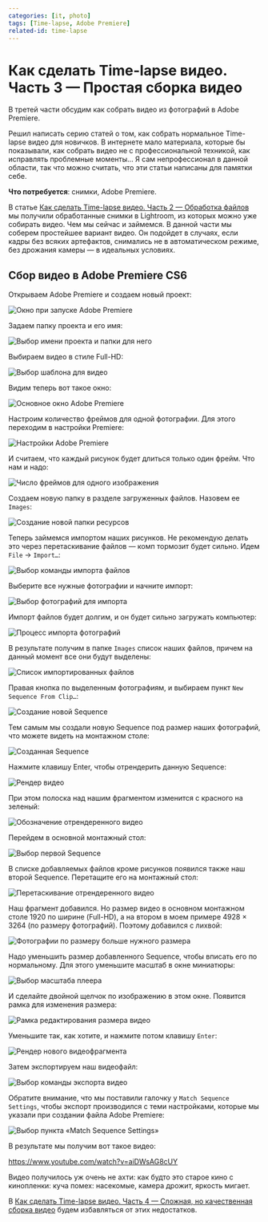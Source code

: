 ```yaml
---
categories: [it, photo]
tags: [Time-lapse, Adobe Premiere]
related-id: time-lapse
---
```


# Как сделать Time-lapse видео. Часть 3 — Простая сборка видео

В третей части обсудим как собрать видео из фотографий в Adobe Premiere.

Решил написать серию статей о том, как собрать нормальное Time-lapse видео для новичков. В интернете мало материала, которые бы показывали, как собрать видео не с профессиональной техникой, как исправлять проблемные моменты… Я сам непрофессионал в данной области, так что можно считать, что эти статьи написаны для памятки себе.

**Что потребуется**: снимки, Adobe Premiere.

В статье [Как сделать Time-lapse видео. Часть 2 — Обработка файлов](https://github.com/Harrix/harrix.dev-blog-2014/blob/main/2014-03-15-how-to-make-time-lapse-2/2014-03-15-how-to-make-time-lapse-2.md) мы получили обработанные снимки в Lightroom, из которых можно уже собирать видео. Чем мы сейчас и займемся. В данной части мы соберем простейшее вариант видео. Он подойдет в случаях, если кадры без всяких артефактов, снимались не в автоматическом режиме, без дрожания камеры — в идеальных условиях.

## Сбор видео в Adobe Premiere CS6

Открываем Adobe Premiere и создаем новый проект:

![Окно при запуске Adobe Premiere](img/premiere_01.png)

Задаем папку проекта и его имя:

![Выбор имени проекта и папки для него](img/premiere_02.png)

Выбираем видео в стиле Full-HD:

![Выбор шаблона для видео](img/premiere_03.png)

Видим теперь вот такое окно:

![Основное окно Adobe Premiere](img/premiere_04.png)

Настроим количество фреймов для одной фотографии. Для этого переходим в настройки Premiere:

![Настройки Adobe Premiere](img/premiere_05.png)

И считаем, что каждый рисунок будет длиться только один фрейм. Что нам и надо:

![Число фреймов для одного изображения](img/premiere_06.png)

Создаем новую папку в разделе загруженных файлов. Назовем ее `Images`:

![Создание новой папки ресурсов](img/premiere_07.png)

Теперь займемся импортом наших рисунков. Не рекомендую делать это через перетаскивание файлов — комп тормозит будет сильно. Идем `File` → `Import…`:

![Выбор команды импорта файлов](img/premiere_08.png)

Выберите все нужные фотографии и начните импорт:

![Выбор фотографий для импорта](img/premiere_09.png)

Импорт файлов будет долгим, и он будет сильно загружать компьютер:

![Процесс импорта фотографий](img/premiere_10.png)

В результате получим в папке `Images` список наших файлов, причем на данный момент все они будут выделены:

![Список импортированных файлов](img/premiere_11.png)

Правая кнопка по выделенным фотографиям, и выбираем пункт `New Sequence From Clip…`:

![Создание новой Sequence](img/premiere_12.png)

Тем самым мы создали новую Sequence под размер наших фотографий, что можете видеть на монтажном столе:

![Созданная Sequence](img/premiere_13.png)

Нажмите клавишу Enter, чтобы отрендерить данную Sequence:

![Рендер видео](img/premiere_14.png)

При этом полоска над нашим фрагментом изменится с красного на зеленый:

![Обозначение отрендеренного видео](img/premiere_15.png)

Перейдем в основной монтажный стол:

![Выбор первой Sequence](img/premiere_16.png)

В списке добавляемых файлов кроме рисунков появился также наш второй Sequence. Перетащите его на монтажный стол:

![Перетаскивание отрендеренного видео](img/premiere_17.png)

Наш фрагмент добавился. Но размер видео в основном монтажном столе 1920 по ширине (Full-HD), а на втором в моем примере 4928 × 3264 (по размеру фотографий). Поэтому добавился с лихвой:

![Фотографии по размеру больше нужного размера](img/premiere_18.png)

Надо уменьшить размер добавленного Sequence, чтобы вписать его по нормальному. Для этого уменьшите масштаб в окне миниатюры:

![Выбор масштаба плеера](img/premiere_19.png)

И сделайте двойной щелчок по изображению в этом окне. Появится рамка для изменения размера:

![Рамка редактирования размера видео](img/premiere_20.png)

Уменьшите так, как хотите, и нажмите потом клавишу `Enter`:

![Рендер нового видеофрагмента](img/premiere_21.png)

Затем экспортируем наш видеофайл:

![Выбор команды экспорта видео](img/premiere_22.png)

Обратите внимание, что мы поставили галочку у `Match Sequence Settings`, чтобы экспорт производился с теми настройками, которые мы указали при создании файла Adobe Premiere:

![Выбор пункта «Match Sequence Settings»](img/premiere_23.png)

В результате мы получим вот такое видео:

<https://www.youtube.com/watch?v=aiDWsAG8cUY>

Видео получилось уж очень не ахти: как будто это старое кино с кинопленки: куча помех: насекомые, камера дрожит, яркость мигает.

В [Как сделать Time-lapse видео. Часть 4 — Сложная, но качественная сборка видео](https://github.com/Harrix/harrix.dev-blog-2014/blob/main/2014-04-09-how-to-make-time-lapse-4/2014-04-09-how-to-make-time-lapse-4.md) будем избавляться от этих недостатков.
